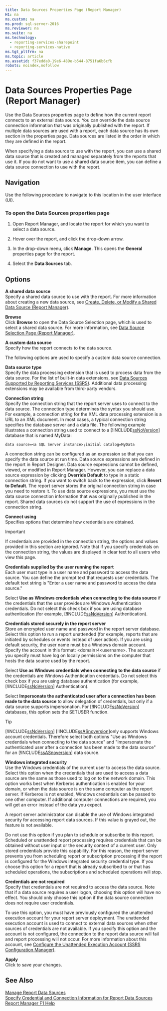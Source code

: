 ```yaml
---
title: Data Sources Properties Page (Report Manager)
H1: na
ms.custom: na
ms.prod: sql-server-2016
ms.reviewer: na
ms.suite: na
ms.technology: 
  - reporting-services-sharepoint
  - reporting-services-native
ms.tgt_pltfrm: na
ms.topic: article
ms.assetid: f37edda0-19e6-489e-b544-8751fa6b6cfb
robots: noindex,nofollow
---
```

# Data Sources Properties Page (Report Manager)
  Use the Data Sources properties page to define how the current report connects to an external data source. You can override the data source connection information that was originally published with the report. If multiple data sources are used with a report, each data source has its own section in the properties page. Data sources are listed in the order in which they are defined in the report.  
  
 When specifying a data source to use with the report, you can use a shared data source that is created and managed separately from the reports that use it. If you do not want to use a shared data source item, you can define a data source connection to use with the report.  
  
## Navigation  
 Use the following procedure to navigate to this location in the user interface (UI).  
  
### To open the Data Sources properties page  
  
1.  Open Report Manager, and locate the report for which you want to select a data source.  
  
2.  Hover over the report, and click the drop-down arrow.  
  
3.  In the drop-down menu, click **Manage**. This opens the **General** properties page for the report.  
  
4.  Select the **Data Sources** tab.  
  
## Options  
 **A shared data source**  
 Specify a shared data source to use with the report. For more information about creating a new data source, see [Create, Delete, or Modify a Shared Data Source &#40;Report Manager&#41;](../../Topics/TopicNameContainA/Create--Delete--or-Modify-a-Shared-Data-Source--Report-Manager-.md).  
  
 **Browse**  
 Click **Browse** to open the Data Source Selection page, which is used to select a shared data source. For more information, see [Data Source Selection Page &#40;Report Manager&#41;](../../Topics/TopicNameNotContainA/Data-Source-Selection-Page--Report-Manager-.md).  
  
 **A custom data source**  
 Specify how the report connects to the data source.  
  
 The following options are used to specify a custom data source connection.  
  
 **Data source type**  
 Specify the data processing extension that is used to process data from the data source. For the list of built-in data extensions, see [Data Sources Supported by Reporting Services &#40;SSRS&#41;](../../Topics/TopicNameNotContainA/Data-Sources-Supported-by-Reporting-Services--SSRS-.md). Additional data processing extensions may be available from third-party vendors.  
  
 **Connection string**  
 Specify the connection string that the report server uses to connect to the data source. The connection type determines the syntax you should use. For example, a connection string for the XML data processing extension is a URL to an XML document. In most cases, a typical connection string specifies the database server and a data file. The following example illustrates a connection string used to connect to a [!INCLUDE[ssNoVersion](../../Topics/TopicNameContainA/includes/ssNoVersion_md.md)] database that is named MyData:  
  
 `data source=<a SQL Server instance>;initial catalog=MyData`  
  
 A connection string can be configured as an expression so that you can specify the data source at run time. Data source expressions are defined in the report in Report Designer. Data source expressions cannot be defined, viewed, or modified in Report Manager. However, you can replace a data source expression by clicking **Override Default** to type in a static connection string. If you want to switch back to the expression, click **Revert to Default**. The report server stores the original connection string in case you need to restore it. To use data source expressions, you must use the data source connection information that was originally published in the report. Shared data sources do not support the use of expressions in the connection string.  
  
 **Connect using**  
 Specifies options that determine how credentials are obtained.  
  
> [!IMPORTANT]  
>  If credentials are provided in the connection string, the options and values provided in this section are ignored. Note that if you specify credentials on the connection string, the values are displayed in clear text to all users who view this page.  
  
 **Credentials supplied by the user running the report**  
 Each user must type in a user name and password to access the data source. You can define the prompt text that requests user credentials. The default text string is "Enter a user name and password to access the data source."  
  
 Select **Use as Windows credentials when connecting to the data source** if the credentials that the user provides are Windows Authentication credentials. Do not select this check box if you are using database authentication (for example, [!INCLUDE[ssNoVersion](../../Topics/TopicNameContainA/includes/ssNoVersion_md.md)] Authentication).  
  
 **Credentials stored securely in the report server**  
 Store an encrypted user name and password in the report server database. Select this option to run a report unattended (for example, reports that are initiated by schedules or events instead of user action). If you are using default security, the user name must be a Windows domain account. Specify the account in this format: <domain\>\\<username\>. The account you specify must have log on locally permissions on the computer that hosts the data source used by the report.  
  
 Select **Use as Windows credentials when connecting to the data source** if the credentials are Windows Authentication credentials. Do not select this check box if you are using database authentication (for example, [!INCLUDE[ssNoVersion](../../Topics/TopicNameContainA/includes/ssNoVersion_md.md)] Authentication).  
  
 Select **Impersonate the authenticated user after a connection has been made to the data source** to allow delegation of credentials, but only if a data source supports impersonation. For [!INCLUDE[ssNoVersion](../../Topics/TopicNameContainA/includes/ssNoVersion_md.md)] databases, this option sets the SETUSER function.  
  
> [!TIP]  
>  [!INCLUDE[ssNoVersion](../../Topics/TopicNameContainA/includes/ssNoVersion_md.md)] [!INCLUDE[ssASnoversion](../../Topics/TopicNameContainA/includes/ssASnoversion_md.md)]only supports Windows account credentials. Therefore select both options "Use as Windows credentials when connecting to the data source" and "Impersonate the authenticated user after a connection has been made to the data source" for an [!INCLUDE[ssASnoversion](../../Topics/TopicNameContainA/includes/ssASnoversion_md.md)] data source.  
  
 **Windows integrated security**  
 Use the Windows credentials of the current user to access the data source. Select this option when the credentials that are used to access a data source are the same as those used to log on to the network domain. This option works best when Kerberos authentication is enabled for your domain, or when the data source is on the same computer as the report server. If Kerberos is not enabled, Windows credentials can be passed to one other computer. If additional computer connections are required, you will get an error instead of the data you expect.  
  
 A report server administrator can disable the use of Windows integrated security for accessing report data sources. If this value is grayed out, the feature is not available.  
  
 Do not use this option if you plan to schedule or subscribe to this report. Scheduled or unattended report processing requires credentials that can be obtained without user input or the security context of a current user. Only stored credentials provide this capability. For this reason, the report server prevents you from scheduling report or subscription processing if the report is configured for the Windows integrated security credential type. If you choose this option for a report that is already subscribed to or that has scheduled operations, the subscriptions and scheduled operations will stop.  
  
 **Credentials are not required**  
 Specify that credentials are not required to access the data source. Note that if a data source requires a user logon, choosing this option will have no effect. You should only choose this option if the data source connection does not require user credentials.  
  
 To use this option, you must have previously configured the unattended execution account for your report server deployment. The unattended execution account is used to connect to external data sources when other sources of credentials are not available. If you specify this option and the account is not configured, the connection to the report data source will fail and report processing will not occur.  For more information about this account, see [Configure the Unattended Execution Account &#40;SSRS Configuration Manager&#41;](../../Topics/TopicNameNotContainA/Configure-the-Unattended-Execution-Account--SSRS-Configuration-Manager-.md).  
  
 **Apply**  
 Click to save your changes.  
  
## See Also  
 [Manage Report Data Sources](../../Topics/TopicNameNotContainA/Manage-Report-Data-Sources.md)   
 [Specify Credential and Connection Information for Report Data Sources](../../Topics/TopicNameNotContainA/Specify-Credential-and-Connection-Information-for-Report-Data-Sources.md)   
 [Report Manager F1 Help](../../Topics/TopicNameNotContainA/Report-Manager-F1-Help.md)  
  
  